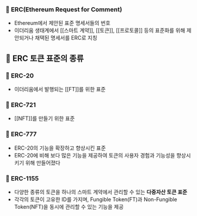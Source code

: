 ### 📌 ERC(Ethereum Request for Comment)
+ Ethereum에서 제안된 표준 명세서들의 번호
+ 이더리움 생태계에서 [[스마트 계약]], [[토큰]], [[프로토콜]] 등의 표준화를 위해 제안되거나 채택된 명세서를 ERC로 지칭

## 🌈 ERC 토큰 표준의 종류
### 📌 ERC-20
+ 이더리움에서 발행되는 [[FT]]를 위한 표준

### 📌 ERC-721
+ [[NFT]]를 만들기 위한 표준

### 📌 ERC-777
+ ERC-20의 기능을 확장하고 향상시킨 표준
+ ERC-20에 비해 보다 많은 기능을 제공하여 토큰의 사용자 경험과 기능성을 향상시키기 위해 만들어졌다

### 📌 ERC-1155
+ 다양한 종류의 토큰을 하나의 스마트 계약에서 관리할 수 있는 **다중자산 토큰 표준**
+ 각각의 토큰이 고유한 ID를 가지며, Fungible Token(FT)과 Non-Fungible Token(NFT)을 동시에 관리할 수 있는 기능을 제공

